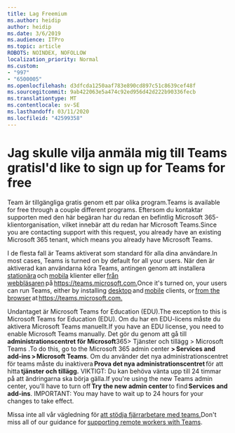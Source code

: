 ```yaml
---
title: Lag Freemium
ms.author: heidip
author: heidip
ms.date: 3/6/2019
ms.audience: ITPro
ms.topic: article
ROBOTS: NOINDEX, NOFOLLOW
localization_priority: Normal
ms.custom:
- "997"
- "6500005"
ms.openlocfilehash: d3dfcda1250aaf783e890cd897c51c8639cef48f
ms.sourcegitcommit: 9ab422063e5a474c92ed956d42d222b90336fecb
ms.translationtype: MT
ms.contentlocale: sv-SE
ms.lasthandoff: 03/11/2020
ms.locfileid: "42599358"
---
```

# <a name="id-like-to-sign-up-for-teams-for-free"></a><span data-ttu-id="f8e49-102">Jag skulle vilja anmäla mig till Teams gratis</span><span class="sxs-lookup"><span data-stu-id="f8e49-102">I'd like to sign up for Teams for free</span></span>

<span data-ttu-id="f8e49-103">Team är tillgängliga gratis genom ett par olika program.</span><span class="sxs-lookup"><span data-stu-id="f8e49-103">Teams is available for free through a couple different programs.</span></span> <span data-ttu-id="f8e49-104">Eftersom du kontaktar supporten med den här begäran har du redan en befintlig Microsoft 365-klientorganisation, vilket innebär att du redan har Microsoft Teams.</span><span class="sxs-lookup"><span data-stu-id="f8e49-104">Since you are contacting support with this request, you already have an existing Microsoft 365 tenant, which means you already have Microsoft Teams.</span></span>

<span data-ttu-id="f8e49-105">I de flesta fall är Teams aktiverat som standard för alla dina användare.</span><span class="sxs-lookup"><span data-stu-id="f8e49-105">In most cases, Teams is turned on by default for all your users.</span></span> <span data-ttu-id="f8e49-106">När den är aktiverad kan användarna köra Teams, antingen genom att installera [stationära](https://docs.microsoft.com/MicrosoftTeams/get-clients#desktop-client) och [mobila](https://docs.microsoft.com/MicrosoftTeams/get-clients#mobile-clients) klienter eller [från webbläsaren](https://docs.microsoft.com/MicrosoftTeams/get-clients#web-client) på <https://teams.microsoft.com.></span><span class="sxs-lookup"><span data-stu-id="f8e49-106">Once it's turned on, your users can run Teams, either by installing [desktop](https://docs.microsoft.com/MicrosoftTeams/get-clients#desktop-client) and [mobile](https://docs.microsoft.com/MicrosoftTeams/get-clients#mobile-clients) clients, or [from the browser](https://docs.microsoft.com/MicrosoftTeams/get-clients#web-client) at <https://teams.microsoft.com.></span></span>

<span data-ttu-id="f8e49-107">Undantaget är Microsoft Teams for Education (EDU).</span><span class="sxs-lookup"><span data-stu-id="f8e49-107">The exception to this is Microsoft Teams for Education (EDU).</span></span> <span data-ttu-id="f8e49-108">Om du har en EDU-licens måste du aktivera Microsoft Teams manuellt.</span><span class="sxs-lookup"><span data-stu-id="f8e49-108">If you have an EDU license, you need to enable Microsoft Teams manually.</span></span> <span data-ttu-id="f8e49-109">Det gör du genom att gå till **administrationscentret för Microsoft**365> Tjänster och tillägg > Microsoft Teams .</span><span class="sxs-lookup"><span data-stu-id="f8e49-109">To do this, go to the Microsoft 365 admin center **> Services and add-ins > Microsoft Teams**.</span></span> <span data-ttu-id="f8e49-110">Om du använder det nya administrationscentret för teams måste du inaktivera **Prova det nya administrationscentret** för att hitta **tjänster och tillägg.** VIKTIGT: Du kan behöva vänta upp till 24 timmar på att ändringarna ska börja gälla.</span><span class="sxs-lookup"><span data-stu-id="f8e49-110">If you're using the new Teams admin center, you'll have to turn off **Try the new admin center** to find **Services and add-ins**. IMPORTANT: You may have to wait up to 24 hours for your changes to take effect.</span></span>

<span data-ttu-id="f8e49-111">Missa inte all vår vägledning för [att stödja fjärrarbetare med teams.](https://docs.microsoft.com/MicrosoftTeams/support-remote-work-with-teams)</span><span class="sxs-lookup"><span data-stu-id="f8e49-111">Don't miss all of our guidance for [supporting remote workers with Teams](https://docs.microsoft.com/MicrosoftTeams/support-remote-work-with-teams).</span></span>
